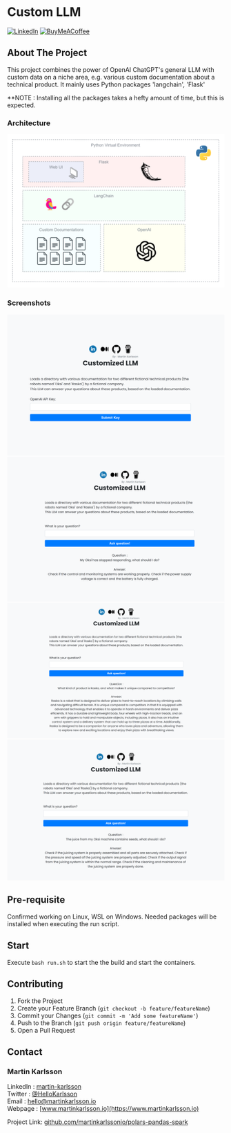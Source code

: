 # Custom LLM

<!--
*** Written by Martin Karlsson
*** www.martinkarlsson.io
-->

[![LinkedIn][linkedin-shield]][linkedin-url]
[![BuyMeACoffee][buymeacoffee-shield]][buymeacoffee-url]


<!-- ABOUT THE PROJECT -->
## About The Project

This project combines the power of OpenAI ChatGPT's general LLM with custom data on a niche area, e.g. various custom documentation about a technical product.
It mainly uses Python packages 'langchain', 'Flask'

**NOTE : Installing all the packages takes a hefty amount of time, but this is expected.

### Architecture
![Architecture][arch]

### Screenshots
![Screenshot1][screenshot1]
![Screenshot2][screenshot2]
![Screenshot3][screenshot3]
![Screenshot4][screenshot4]

## Pre-requisite
Confirmed working on Linux, WSL on Windows.
Needed packages will be installed when executing the run script.

## Start
Execute `bash run.sh` to start the the build and start the containers.

<!-- CONTRIBUTING -->
## Contributing

1. Fork the Project
2. Create your Feature Branch (`git checkout -b feature/featureName`)
3. Commit your Changes (`git commit -m 'Add some featureName'`)
4. Push to the Branch (`git push origin feature/featureName`)
5. Open a Pull Request


<!-- CONTACT -->
## Contact

### Martin Karlsson

LinkedIn : [martin-karlsson][linkedin-url] \
Twitter : [@HelloKarlsson](https://twitter.com/HelloKarlsson) \
Email : hello@martinkarlsson.io \
Webpage : [www.martinkarlsson.io](https://www.martinkarlsson.io)


Project Link: [github.com/martinkarlssonio/polars-pandas-spark](https://github.com/martinkarlssonio/polars-pandas-spark)


<!-- MARKDOWN LINKS & IMAGES -->
[linkedin-shield]: https://img.shields.io/badge/-LinkedIn-black.svg?style=for-the-badge&logo=linkedin&colorB=555
[linkedin-url]: https://linkedin.com/in/martin-karlsson
[buymeacoffee-shield]: https://img.shields.io/badge/-buy_me_a%C2%A0coffee-gray?logo=buy-me-a-coffee
[buymeacoffee-url]: https://www.buymeacoffee.com/martinkarlsson
[arch]: img/arch.png
[screenshot1]: img/screenshot1.png
[screenshot2]: img/screenshot2.png
[screenshot3]: img/screenshot3.png
[screenshot4]: img/screenshot4.png